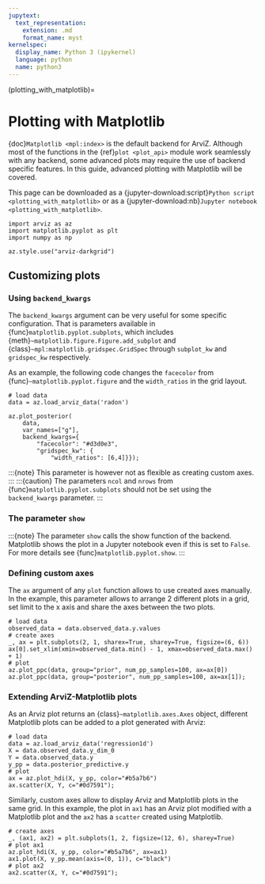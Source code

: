 ```yaml
---
jupytext:
  text_representation:
    extension: .md
    format_name: myst
kernelspec:
  display_name: Python 3 (ipykernel)
  language: python
  name: python3
---
```


(plotting_with_matplotlib)=

# Plotting with Matplotlib

{doc}`Matplotlib <mpl:index>` is the default backend for ArviZ. Although most of the functions in the {ref}`plot <plot_api>` module work seamlessly with any backend, some advanced plots may require the use of backend specific features. In this guide, advanced plotting with Matplotlib will be covered.

This page can be downloaded as a {jupyter-download:script}`Python script <plotting_with_matplotlib>`
or as a {jupyter-download:nb}`Jupyter notebook <plotting_with_matplotlib>`.

```{code-cell} ipython3
import arviz as az
import matplotlib.pyplot as plt
import numpy as np

az.style.use("arviz-darkgrid")
```

## Customizing plots

### Using `backend_kwargs`

The `backend_kwargs` argument can be very useful for some specific configuration. That is parameters available in {func}`matplotlib.pyplot.subplots`, which includes {meth}`~matplotlib.figure.Figure.add_subplot` and {class}`~mpl:matplotlib.gridspec.GridSpec` through `subplot_kw` and `gridspec_kw` respectively.

As an example, the following code changes the `facecolor` from {func}`~matplotlib.pyplot.figure` and the `width_ratios` in the grid layout.

```{code-cell} ipython3
# load data
data = az.load_arviz_data('radon')
```

```{code-cell} ipython3
az.plot_posterior(
    data,
    var_names=["g"],
    backend_kwargs={
        "facecolor": "#d3d0e3",
        "gridspec_kw": {
            "width_ratios": [6,4]}});
```
:::{note}
This parameter is however not as flexible as creating custom axes.
:::
:::{caution}
The parameters `ncol` and `nrows` from {func}`matplotlib.pyplot.subplots` should not be set using the `backend_kwargs` parameter.
:::

### The parameter `show`

:::{note} The parameter `show` calls the show function of the backend. Matplotlib shows the plot in a Jupyter notebook even if this is set to `False`. For more details see {func}`matplotlib.pyplot.show`.
:::

### Defining custom axes

The `ax` argument of any `plot` function allows to use created axes manually. In the example, this parameter allows to arrange 2 different plots in a grid, set limit to the x axis and share the axes between the two plots.

```{code-cell} ipython3
# load data
observed_data = data.observed_data.y.values
# create axes
_, ax = plt.subplots(2, 1, sharex=True, sharey=True, figsize=(6, 6))
ax[0].set_xlim(xmin=observed_data.min() - 1, xmax=observed_data.max() + 1)
# plot
az.plot_ppc(data, group="prior", num_pp_samples=100, ax=ax[0])
az.plot_ppc(data, group="posterior", num_pp_samples=100, ax=ax[1]);
```

### Extending ArviZ-Matplotlib plots

As an Arviz plot returns an {class}`~matplotlib.axes.Axes` object, different Matplotlib plots can be added to a plot generated with Arviz:

```{code-cell} ipython3
# load data
data = az.load_arviz_data('regression1d')
X = data.observed_data.y_dim_0
Y = data.observed_data.y
y_pp = data.posterior_predictive.y
# plot
ax = az.plot_hdi(X, y_pp, color="#b5a7b6")
ax.scatter(X, Y, c="#0d7591");
```

Similarly, custom axes allow to display Arviz and Matplotlib plots in the same grid. In this example, the plot in `ax1` has an Arviz plot modified with a Matplotlib plot and the `ax2` has a `scatter` created using Matplotlib.

```{code-cell} ipython3
# create axes
_, (ax1, ax2) = plt.subplots(1, 2, figsize=(12, 6), sharey=True)
# plot ax1
az.plot_hdi(X, y_pp, color="#b5a7b6", ax=ax1)
ax1.plot(X, y_pp.mean(axis=(0, 1)), c="black")
# plot ax2
ax2.scatter(X, Y, c="#0d7591");
```
